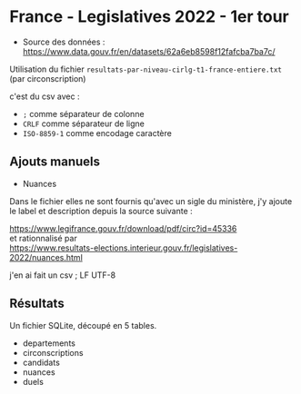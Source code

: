 # France - Legislatives 2022 - 1er tour

- Source des données : https://www.data.gouv.fr/en/datasets/62a6eb8598f12fafcba7ba7c/

Utilisation du fichier `resultats-par-niveau-cirlg-t1-france-entiere.txt` (par circonscription)

c'est du csv avec : 
- `;` comme séparateur de colonne
- `CRLF` comme séparateur de ligne
- `ISO-8859-1` comme encodage caractère

## Ajouts manuels

- Nuances

Dans le fichier elles ne sont fournis qu'avec un sigle du ministère, j'y ajoute le label et description
depuis la source suivante :

https://www.legifrance.gouv.fr/download/pdf/circ?id=45336  
et rationnalisé par  
https://www.resultats-elections.interieur.gouv.fr/legislatives-2022/nuances.html

j'en ai fait un csv ; LF UTF-8

## Résultats

Un fichier SQLite, découpé en 5 tables.

- departements
- circonscriptions
- candidats
- nuances
- duels
